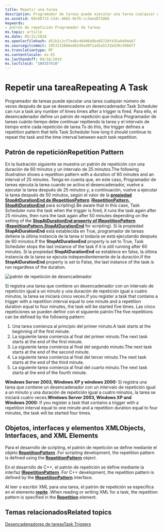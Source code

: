 ```yaml
---
title: Repetir una tarea
description: Programador de tareas puede ejecutar una tarea cualquier número de veces después de que se desencadene un desencadenador.
ms.assetid: 69c60713-134c-4602-9e7b-cc3eea871068
keywords:
- patrón de repetición Programador de tareas
ms.topic: article
ms.date: 05/31/2018
ms.openlocfilehash: 451b2c2cf7e48c40496ddba95728f435ab494ab7
ms.sourcegitcommit: 2d531328b6ed82d4ad971a45a5131b430c5866f7
ms.translationtype: MT
ms.contentlocale: es-ES
ms.lasthandoff: 09/16/2019
ms.locfileid: "104357410"
---
```

# <a name="repeating-a-task"></a><span data-ttu-id="88084-104">Repetir una tarea</span><span class="sxs-lookup"><span data-stu-id="88084-104">Repeating A Task</span></span>

<span data-ttu-id="88084-105">Programador de tareas puede ejecutar una tarea cualquier número de veces después de que se desencadene un desencadenador.</span><span class="sxs-lookup"><span data-stu-id="88084-105">Task Scheduler can run a task any number of times times after a trigger is fired.</span></span> <span data-ttu-id="88084-106">Para ello, el desencadenador define un patrón de repetición que indica Programador de tareas cuánto tiempo debe continuar repitiendo la tarea y el intervalo de tiempo entre cada repetición de tarea.</span><span class="sxs-lookup"><span data-stu-id="88084-106">To do this, the trigger defines a repetition pattern that tells Task Scheduler how long it should continue to repeat the task and the time interval between each task repetition.</span></span>

## <a name="repetition-pattern"></a><span data-ttu-id="88084-107">Patrón de repetición</span><span class="sxs-lookup"><span data-stu-id="88084-107">Repetition Pattern</span></span>

<span data-ttu-id="88084-108">En la ilustración siguiente se muestra un patrón de repetición con una duración de 60 minutos y un intervalo de 25 minutos.</span><span class="sxs-lookup"><span data-stu-id="88084-108">The following illustration shows a repetition pattern with a duration of 60 minutes and an interval of 25 minutes.</span></span> <span data-ttu-id="88084-109">Tenga en cuenta que, en este caso, Programador de tareas ejecuta la tarea cuando se activa el desencadenador, vuelve a ejecutar la tarea después de 25 minutos y, a continuación, vuelve a ejecutar la tarea después de 50 minutos, según el valor de la [**propiedad StopAtDurationEnd de IRepetitionPattern**](/windows/desktop/api/taskschd/nf-taskschd-irepetitionpattern-get_stopatdurationend) ([**RepetitionPattern. StopAtDurationEnd**](repetitionpattern-stopatdurationend.md) para scripting).</span><span class="sxs-lookup"><span data-stu-id="88084-109">Be aware that in this case, Task Scheduler runs the task when the trigger is fired, it runs the task again after 25 minutes, then runs the task again after 50 minutes depending on the setting of the [**StopAtDurationEnd property of IRepetitionPattern**](/windows/desktop/api/taskschd/nf-taskschd-irepetitionpattern-get_stopatdurationend) ([**RepetitionPattern.StopAtDurationEnd**](repetitionpattern-stopatdurationend.md) for scripting).</span></span> <span data-ttu-id="88084-110">Si la propiedad **StopAtDurationEnd** está establecida en True, programador de tareas detiene la última instancia de la tarea si todavía se está ejecutando después de 60 minutos.</span><span class="sxs-lookup"><span data-stu-id="88084-110">If the **StopAtDurationEnd** property is set to True, Task Scheduler stops the last instance of the task if it is still running after 60 minutes.</span></span> <span data-ttu-id="88084-111">Si la propiedad **StopAtDurationEnd** se establece en false, la última instancia de la tarea se ejecuta independientemente de la duración.</span><span class="sxs-lookup"><span data-stu-id="88084-111">If the **StopAtDurationEnd** property is set to False, the last instance of the task is run regardless of the duration.</span></span>

![patrón de repetición de desencadenador](images/repetition-pattern.png)

<span data-ttu-id="88084-113">Si registra una tarea que contiene un desencadenador con un intervalo de repetición igual a un minuto y una duración de repetición igual a cuatro minutos, la tarea se iniciará cinco veces.</span><span class="sxs-lookup"><span data-stu-id="88084-113">If you register a task that contains a trigger with a repetition interval equal to one minute and a repetition duration equal to four minutes, the task will be started five times.</span></span> <span data-ttu-id="88084-114">Las cinco repeticiones se pueden definir con el siguiente patrón:</span><span class="sxs-lookup"><span data-stu-id="88084-114">The five repetitions can be defined by the following pattern:</span></span>

1.  <span data-ttu-id="88084-115">Una tarea comienza al principio del primer minuto.</span><span class="sxs-lookup"><span data-stu-id="88084-115">A task starts at the beginning of the first minute.</span></span>
2.  <span data-ttu-id="88084-116">La siguiente tarea comienza al final del primer minuto.</span><span class="sxs-lookup"><span data-stu-id="88084-116">The next task starts at the end of the first minute.</span></span>
3.  <span data-ttu-id="88084-117">La siguiente tarea comienza al final del segundo minuto.</span><span class="sxs-lookup"><span data-stu-id="88084-117">The next task starts at the end of the second minute.</span></span>
4.  <span data-ttu-id="88084-118">La siguiente tarea comienza al final del tercer minuto.</span><span class="sxs-lookup"><span data-stu-id="88084-118">The next task starts at the end of the third minute.</span></span>
5.  <span data-ttu-id="88084-119">La siguiente tarea comienza al final del cuarto minuto.</span><span class="sxs-lookup"><span data-stu-id="88084-119">The next task starts at the end of the fourth minute.</span></span>

<span data-ttu-id="88084-120">**Windows Server 2003, Windows XP y windows 2000:** Si registra una tarea que contiene un desencadenador con un intervalo de repetición igual a un minuto y una duración de repetición igual a cuatro minutos, la tarea se iniciará cuatro veces.</span><span class="sxs-lookup"><span data-stu-id="88084-120">**Windows Server 2003, Windows XP and Windows 2000:** If you register a task that contains a trigger with a repetition interval equal to one minute and a repetition duration equal to four minutes, the task will be started four times.</span></span>

## <a name="objects-interfaces-and-xml-elements"></a><span data-ttu-id="88084-121">Objetos, interfaces y elementos XML</span><span class="sxs-lookup"><span data-stu-id="88084-121">Objects, Interfaces, and XML Elements</span></span>

<span data-ttu-id="88084-122">Para el desarrollo de scripting, el patrón de repetición se define mediante el objeto [**RepetitionPattern**](repetitionpattern.md) .</span><span class="sxs-lookup"><span data-stu-id="88084-122">For scripting development, the repetition pattern is defined using the [**RepetitionPattern**](repetitionpattern.md) object.</span></span>

<span data-ttu-id="88084-123">En el desarrollo de C++, el patrón de repetición se define mediante la interfaz [**IRepetitionPattern**](/windows/desktop/api/taskschd/nn-taskschd-irepetitionpattern) .</span><span class="sxs-lookup"><span data-stu-id="88084-123">For C++ development, the repetition pattern is defined by the [**IRepetitionPattern**](/windows/desktop/api/taskschd/nn-taskschd-irepetitionpattern) interface.</span></span>

<span data-ttu-id="88084-124">Al leer o escribir XML para una tarea, el patrón de repetición se especifica en el elemento [**repite**](taskschedulerschema-repetition-triggerbasetype-element.md) .</span><span class="sxs-lookup"><span data-stu-id="88084-124">When reading or writing XML for a task, the repetition pattern is specified in the [**Repetition**](taskschedulerschema-repetition-triggerbasetype-element.md) element.</span></span>

## <a name="related-topics"></a><span data-ttu-id="88084-125">Temas relacionados</span><span class="sxs-lookup"><span data-stu-id="88084-125">Related topics</span></span>

<dl> <dt>

[<span data-ttu-id="88084-126">Desencadenadores de tareas</span><span class="sxs-lookup"><span data-stu-id="88084-126">Task Triggers</span></span>](task-triggers.md)
</dt> </dl>

 

 




